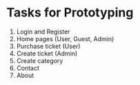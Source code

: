 # Tasks for Prototyping 
1. Login and Register
2. Home pages (User, Guest, Admin)
3. Purchase ticket (User)
4. Create ticket (Admin)
5. Create category
6. Contact
7. About

